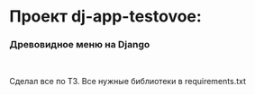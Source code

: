 # Проект dj-app-testovoe: 

### Древовидное меню на Django

<br>

Сделал все по ТЗ. Все нужные библиотеки в requirements.txt 

